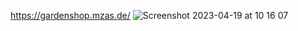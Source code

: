 https://gardenshop.mzas.de/
![Screenshot 2023-04-19 at 10 16 07](https://user-images.githubusercontent.com/94635228/233012761-b76b0ad9-628a-4bfd-8121-a28c621c0d93.png)
